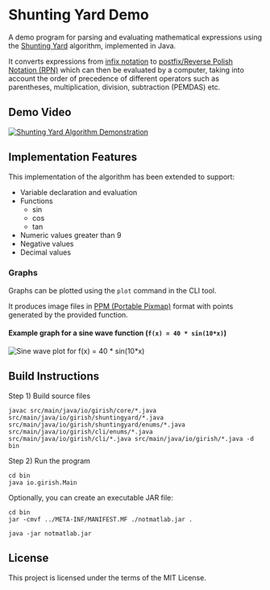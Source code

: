 # Shunting Yard Demo

A demo program for parsing and evaluating mathematical expressions using the [Shunting Yard](https://en.wikipedia.org/wiki/Shunting_yard_algorithm) algorithm, implemented in Java.

It converts expressions from [infix notation](https://en.wikipedia.org/wiki/Infix_notation) to [postfix/Reverse Polish Notation (RPN)](https://en.wikipedia.org/wiki/Reverse_Polish_notation) which can then be evaluated by a computer,
taking into account the order of precedence of different operators such as parentheses, multiplication, division,
subtraction (PEMDAS) etc.

## Demo Video
[![Shunting Yard Algorithm Demonstration](https://i3.ytimg.com/vi/H-f0rIZx5KQ/maxresdefault.jpg)](https://youtu.be/H-f0rIZx5KQ)

## Implementation Features
This implementation of the algorithm has been extended to support:
* Variable declaration and evaluation
* Functions
    * sin
    * cos
    * tan
* Numeric values greater than 9
* Negative values
* Decimal values

### Graphs
Graphs can be plotted using the `plot` command in the CLI tool.

It produces image
files in [PPM (Portable Pixmap)](https://en.wikipedia.org/wiki/Netpbm#PPM_example) format with points generated by the provided function.
#### Example graph for a sine wave function (`f(x) = 40 * sin(10*x)`)
![Sine wave plot for f(x) = 40 * sin(10*x)](https://i.imgur.com/tihYgMj.png)

## Build Instructions
Step 1) Build source files
```
javac src/main/java/io/girish/core/*.java src/main/java/io/girish/shuntingyard/*.java src/main/java/io/girish/shuntingyard/enums/*.java src/main/java/io/girish/cli/enums/*.java src/main/java/io/girish/cli/*.java src/main/java/io/girish/*.java -d bin
```

Step 2) Run the program
```
cd bin
java io.girish.Main
```

Optionally, you can create an executable JAR file:
```
cd bin
jar -cmvf ../META-INF/MANIFEST.MF ./notmatlab.jar .

java -jar notmatlab.jar
```

## License
This project is licensed under the terms of the MIT License.

